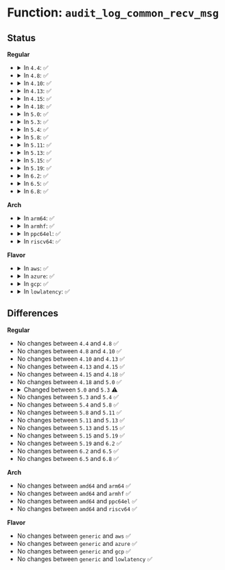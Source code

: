 # Function: <code>audit_log_common_recv_msg</code>

## Status
<b>Regular</b>
<ul>
<li>
<details>
<summary>In <code>4.4</code>: ✅</summary>

```c
void audit_log_common_recv_msg(struct audit_buffer **ab, u16 msg_type);
```

**Collision:** Unique Static

**Inline:** No

**Transformation:** False

**Instances:**

```
In kernel/audit.c (ffffffff81122370)
Location: kernel/audit.c:704
Inline: False
Direct callers:
  - kernel/audit.c:audit_receive_msg
  - kernel/audit.c:audit_receive_msg
  - kernel/audit.c:audit_receive_msg
  - kernel/audit.c:audit_receive_msg
  - kernel/audit.c:audit_receive_msg
  - kernel/audit.c:audit_receive_msg
```
**Symbols:**

```
ffffffff81122370-ffffffff81122418: audit_log_common_recv_msg (STB_LOCAL)
```
</details>
</li>
<li>
<details>
<summary>In <code>4.8</code>: ✅</summary>

```c
void audit_log_common_recv_msg(struct audit_buffer **ab, u16 msg_type);
```

**Collision:** Unique Static

**Inline:** No

**Transformation:** False

**Instances:**

```
In kernel/audit.c (ffffffff8112a2a0)
Location: kernel/audit.c:701
Inline: False
Direct callers:
  - kernel/audit.c:audit_receive_msg
  - kernel/audit.c:audit_receive_msg
  - kernel/audit.c:audit_receive_msg
  - kernel/audit.c:audit_receive_msg
  - kernel/audit.c:audit_receive_msg
  - kernel/audit.c:audit_receive_msg
```
**Symbols:**

```
ffffffff8112a2a0-ffffffff8112a348: audit_log_common_recv_msg (STB_LOCAL)
```
</details>
</li>
<li>
<details>
<summary>In <code>4.10</code>: ✅</summary>

```c
void audit_log_common_recv_msg(struct audit_buffer **ab, u16 msg_type);
```

**Collision:** Unique Static

**Inline:** No

**Transformation:** False

**Instances:**

```
In kernel/audit.c (ffffffff81133fc0)
Location: kernel/audit.c:841
Inline: False
Direct callers:
  - kernel/audit.c:audit_receive_msg
  - kernel/audit.c:audit_receive_msg
  - kernel/audit.c:audit_receive_msg
  - kernel/audit.c:audit_receive_msg
  - kernel/audit.c:audit_receive_msg
  - kernel/audit.c:audit_receive_msg
```
**Symbols:**

```
ffffffff81133fc0-ffffffff81134068: audit_log_common_recv_msg (STB_LOCAL)
```
</details>
</li>
<li>
<details>
<summary>In <code>4.13</code>: ✅</summary>

```c
void audit_log_common_recv_msg(struct audit_buffer **ab, u16 msg_type);
```

**Collision:** Unique Static

**Inline:** No

**Transformation:** False

**Instances:**

```
In kernel/audit.c (ffffffff811354e0)
Location: kernel/audit.c:1017
Inline: False
Direct callers:
  - kernel/audit.c:audit_receive_msg
  - kernel/audit.c:audit_receive_msg
  - kernel/audit.c:audit_receive_msg
  - kernel/audit.c:audit_receive_msg
  - kernel/audit.c:audit_receive_msg
  - kernel/audit.c:audit_receive_msg
```
**Symbols:**

```
ffffffff811354e0-ffffffff81135588: audit_log_common_recv_msg (STB_LOCAL)
```
</details>
</li>
<li>
<details>
<summary>In <code>4.15</code>: ✅</summary>

```c
void audit_log_common_recv_msg(struct audit_buffer **ab, u16 msg_type);
```

**Collision:** Unique Static

**Inline:** No

**Transformation:** False

**Instances:**

```
In kernel/audit.c (ffffffff81142220)
Location: kernel/audit.c:1017
Inline: False
Direct callers:
  - kernel/audit.c:audit_receive_msg
  - kernel/audit.c:audit_receive_msg
  - kernel/audit.c:audit_receive_msg
  - kernel/audit.c:audit_receive_msg
  - kernel/audit.c:audit_receive_msg
  - kernel/audit.c:audit_receive_msg
```
**Symbols:**

```
ffffffff81142220-ffffffff811422c8: audit_log_common_recv_msg (STB_LOCAL)
```
</details>
</li>
<li>
<details>
<summary>In <code>4.18</code>: ✅</summary>

```c
void audit_log_common_recv_msg(struct audit_buffer **ab, u16 msg_type);
```

**Collision:** Unique Static

**Inline:** No

**Transformation:** False

**Instances:**

```
In kernel/audit.c (ffffffff81150bf0)
Location: kernel/audit.c:1060
Inline: False
Direct callers:
  - kernel/audit.c:audit_receive_msg
  - kernel/audit.c:audit_receive_msg
  - kernel/audit.c:audit_receive_msg
  - kernel/audit.c:audit_receive_msg
  - kernel/audit.c:audit_receive_msg
  - kernel/audit.c:audit_receive_msg
```
**Symbols:**

```
ffffffff81150bf0-ffffffff81150c98: audit_log_common_recv_msg (STB_LOCAL)
```
</details>
</li>
<li>
<details>
<summary>In <code>5.0</code>: ✅</summary>

```c
void audit_log_common_recv_msg(struct audit_buffer **ab, u16 msg_type);
```

**Collision:** Unique Static

**Inline:** No

**Transformation:** False

**Instances:**

```
In kernel/audit.c (ffffffff8115d890)
Location: kernel/audit.c:1056
Inline: False
Direct callers:
  - kernel/audit.c:audit_receive_msg
  - kernel/audit.c:audit_receive_msg
  - kernel/audit.c:audit_receive_msg
  - kernel/audit.c:audit_receive_msg
  - kernel/audit.c:audit_receive_msg
  - kernel/audit.c:audit_receive_msg
```
**Symbols:**

```
ffffffff8115d890-ffffffff8115d938: audit_log_common_recv_msg (STB_LOCAL)
```
</details>
</li>
<li>
<details>
<summary>In <code>5.3</code>: ✅</summary>

```c
void audit_log_common_recv_msg(struct audit_context *context, struct audit_buffer **ab, u16 msg_type);
```

**Collision:** Unique Static

**Inline:** No

**Transformation:** False

**Instances:**

```
In kernel/audit.c (ffffffff81169fc0)
Location: kernel/audit.c:1043
Inline: False
Direct callers:
  - kernel/audit.c:audit_receive_msg
  - kernel/audit.c:audit_receive_msg
  - kernel/audit.c:audit_receive_msg
  - kernel/audit.c:audit_receive_msg
  - kernel/audit.c:audit_receive_msg
  - kernel/audit.c:audit_receive_msg
```
**Symbols:**

```
ffffffff81169fc0-ffffffff8116a072: audit_log_common_recv_msg (STB_LOCAL)
```
</details>
</li>
<li>
<details>
<summary>In <code>5.4</code>: ✅</summary>

```c
void audit_log_common_recv_msg(struct audit_context *context, struct audit_buffer **ab, u16 msg_type);
```

**Collision:** Unique Static

**Inline:** No

**Transformation:** False

**Instances:**

```
In kernel/audit.c (ffffffff81175e60)
Location: kernel/audit.c:1043
Inline: False
Direct callers:
  - kernel/audit.c:audit_receive_msg
  - kernel/audit.c:audit_receive_msg
  - kernel/audit.c:audit_receive_msg
  - kernel/audit.c:audit_receive_msg
  - kernel/audit.c:audit_receive_msg
  - kernel/audit.c:audit_receive_msg
```
**Symbols:**

```
ffffffff81175e60-ffffffff81175f12: audit_log_common_recv_msg (STB_LOCAL)
```
</details>
</li>
<li>
<details>
<summary>In <code>5.8</code>: ✅</summary>

```c
void audit_log_common_recv_msg(struct audit_context *context, struct audit_buffer **ab, u16 msg_type);
```

**Collision:** Unique Static

**Inline:** No

**Transformation:** False

**Instances:**

```
In kernel/audit.c (ffffffff81187af0)
Location: kernel/audit.c:1053
Inline: False
Direct callers:
  - kernel/audit.c:audit_receive_msg
  - kernel/audit.c:audit_receive_msg
  - kernel/audit.c:audit_receive_msg
  - kernel/audit.c:audit_receive_msg
  - kernel/audit.c:audit_receive_msg
  - kernel/audit.c:audit_receive_msg
  - kernel/audit.c:audit_receive_msg
```
**Symbols:**

```
ffffffff81187af0-ffffffff81187bf1: audit_log_common_recv_msg (STB_LOCAL)
```
</details>
</li>
<li>
<details>
<summary>In <code>5.11</code>: ✅</summary>

```c
void audit_log_common_recv_msg(struct audit_context *context, struct audit_buffer **ab, u16 msg_type);
```

**Collision:** Unique Static

**Inline:** No

**Transformation:** False

**Instances:**

```
In kernel/audit.c (ffffffff81184e60)
Location: kernel/audit.c:1057
Inline: False
Direct callers:
  - kernel/audit.c:audit_receive_msg
  - kernel/audit.c:audit_receive_msg
  - kernel/audit.c:audit_receive_msg
  - kernel/audit.c:audit_receive_msg
  - kernel/audit.c:audit_receive_msg
  - kernel/audit.c:audit_receive_msg
  - kernel/audit.c:audit_receive_msg
```
**Symbols:**

```
ffffffff81184e60-ffffffff81184f61: audit_log_common_recv_msg (STB_LOCAL)
```
</details>
</li>
<li>
<details>
<summary>In <code>5.13</code>: ✅</summary>

```c
void audit_log_common_recv_msg(struct audit_context *context, struct audit_buffer **ab, u16 msg_type);
```

**Collision:** Unique Static

**Inline:** No

**Transformation:** False

**Instances:**

```
In kernel/audit.c (ffffffff81185cf0)
Location: kernel/audit.c:1057
Inline: False
Direct callers:
  - kernel/audit.c:audit_receive_msg
  - kernel/audit.c:audit_receive_msg
  - kernel/audit.c:audit_receive_msg
  - kernel/audit.c:audit_receive_msg
  - kernel/audit.c:audit_receive_msg
  - kernel/audit.c:audit_receive_msg
  - kernel/audit.c:audit_receive_msg
```
**Symbols:**

```
ffffffff81185cf0-ffffffff81185df1: audit_log_common_recv_msg (STB_LOCAL)
```
</details>
</li>
<li>
<details>
<summary>In <code>5.15</code>: ✅</summary>

```c
void audit_log_common_recv_msg(struct audit_context *context, struct audit_buffer **ab, u16 msg_type);
```

**Collision:** Unique Static

**Inline:** No

**Transformation:** False

**Instances:**

```
In kernel/audit.c (ffffffff811ae0e0)
Location: kernel/audit.c:1079
Inline: False
Direct callers:
  - kernel/audit.c:audit_receive_msg
  - kernel/audit.c:audit_receive_msg
  - kernel/audit.c:audit_receive_msg
  - kernel/audit.c:audit_receive_msg
  - kernel/audit.c:audit_receive_msg
  - kernel/audit.c:audit_receive_msg
  - kernel/audit.c:audit_receive_msg
```
**Symbols:**

```
ffffffff811ae0e0-ffffffff811ae1e1: audit_log_common_recv_msg (STB_LOCAL)
```
</details>
</li>
<li>
<details>
<summary>In <code>5.19</code>: ✅</summary>

```c
void audit_log_common_recv_msg(struct audit_context *context, struct audit_buffer **ab, u16 msg_type);
```

**Collision:** Unique Static

**Inline:** No

**Transformation:** False

**Instances:**

```
In kernel/audit.c (ffffffff811dff90)
Location: kernel/audit.c:1080
Inline: False
Direct callers:
  - kernel/audit.c:audit_receive_msg
  - kernel/audit.c:audit_receive_msg
  - kernel/audit.c:audit_receive_msg
  - kernel/audit.c:audit_receive_msg
  - kernel/audit.c:audit_receive_msg
  - kernel/audit.c:audit_receive_msg
```
**Symbols:**

```
ffffffff811dff90-ffffffff811e00cb: audit_log_common_recv_msg (STB_LOCAL)
```
</details>
</li>
<li>
<details>
<summary>In <code>6.2</code>: ✅</summary>

```c
void audit_log_common_recv_msg(struct audit_context *context, struct audit_buffer **ab, u16 msg_type);
```

**Collision:** Unique Static

**Inline:** No

**Transformation:** False

**Instances:**

```
In kernel/audit.c (ffffffff81225cf0)
Location: kernel/audit.c:1078
Inline: False
Direct callers:
  - kernel/audit.c:audit_receive_msg
  - kernel/audit.c:audit_receive_msg
  - kernel/audit.c:audit_receive_msg
  - kernel/audit.c:audit_receive_msg
  - kernel/audit.c:audit_receive_msg
  - kernel/audit.c:audit_receive_msg
```
**Symbols:**

```
ffffffff81225cf0-ffffffff81225e2b: audit_log_common_recv_msg (STB_LOCAL)
```
</details>
</li>
<li>
<details>
<summary>In <code>6.5</code>: ✅</summary>

```c
void audit_log_common_recv_msg(struct audit_context *context, struct audit_buffer **ab, u16 msg_type);
```

**Collision:** Unique Static

**Inline:** No

**Transformation:** False

**Instances:**

```
In kernel/audit.c (ffffffff8123c2d0)
Location: kernel/audit.c:1078
Inline: False
Direct callers:
  - kernel/audit.c:audit_receive_msg
  - kernel/audit.c:audit_receive_msg
  - kernel/audit.c:audit_receive_msg
  - kernel/audit.c:audit_receive_msg
  - kernel/audit.c:audit_receive_msg
  - kernel/audit.c:audit_receive_msg
```
**Symbols:**

```
ffffffff8123c2d0-ffffffff8123c40b: audit_log_common_recv_msg (STB_LOCAL)
```
</details>
</li>
<li>
<details>
<summary>In <code>6.8</code>: ✅</summary>

```c
void audit_log_common_recv_msg(struct audit_context *context, struct audit_buffer **ab, u16 msg_type);
```

**Collision:** Unique Static

**Inline:** No

**Transformation:** False

**Instances:**

```
In kernel/audit.c (ffffffff812561a0)
Location: kernel/audit.c:1089
Inline: False
Direct callers:
  - kernel/audit.c:audit_receive_msg
  - kernel/audit.c:audit_receive_msg
  - kernel/audit.c:audit_receive_msg
  - kernel/audit.c:audit_receive_msg
  - kernel/audit.c:audit_receive_msg
  - kernel/audit.c:audit_receive_msg
```
**Symbols:**

```
ffffffff812561a0-ffffffff812562ea: audit_log_common_recv_msg (STB_LOCAL)
```
</details>
</li>
</ul>
<b>Arch</b>
<ul>
<li>
<details>
<summary>In <code>arm64</code>: ✅</summary>

```c
void audit_log_common_recv_msg(struct audit_context *context, struct audit_buffer **ab, u16 msg_type);
```

**Collision:** Unique Static

**Inline:** No

**Transformation:** False

**Instances:**

```
In kernel/audit.c (ffff8000101eae70)
Location: kernel/audit.c:1043
Inline: False
Direct callers:
  - kernel/audit.c:audit_receive_msg
  - kernel/audit.c:audit_receive_msg
  - kernel/audit.c:audit_receive_msg
  - kernel/audit.c:audit_receive_msg
  - kernel/audit.c:audit_receive_msg
  - kernel/audit.c:audit_receive_msg
```
**Symbols:**

```
ffff8000101eae70-ffff8000101eaf34: audit_log_common_recv_msg (STB_LOCAL)
```
</details>
</li>
<li>
<details>
<summary>In <code>armhf</code>: ✅</summary>

```c
void audit_log_common_recv_msg(struct audit_context *context, struct audit_buffer **ab, u16 msg_type);
```

**Collision:** Unique Static

**Inline:** No

**Transformation:** False

**Instances:**

```
In kernel/audit.c (c042aab0)
Location: kernel/audit.c:1043
Inline: False
Direct callers:
  - kernel/audit.c:audit_receive_msg
  - kernel/audit.c:audit_receive_msg
  - kernel/audit.c:audit_receive_msg
  - kernel/audit.c:audit_receive_msg
  - kernel/audit.c:audit_receive_msg
  - kernel/audit.c:audit_receive_msg
```
**Symbols:**

```
c042aab0-c042ab84: audit_log_common_recv_msg (STB_LOCAL)
```
</details>
</li>
<li>
<details>
<summary>In <code>ppc64el</code>: ✅</summary>

```c
void audit_log_common_recv_msg(struct audit_context *context, struct audit_buffer **ab, u16 msg_type);
```

**Collision:** Unique Static

**Inline:** No

**Transformation:** False

**Instances:**

```
In kernel/audit.c (c00000000025c380)
Location: kernel/audit.c:1043
Inline: False
Direct callers:
  - kernel/audit.c:audit_receive_msg
  - kernel/audit.c:audit_receive_msg
  - kernel/audit.c:audit_receive_msg
  - kernel/audit.c:audit_receive_msg
  - kernel/audit.c:audit_receive_msg
  - kernel/audit.c:audit_receive_msg
```
**Symbols:**

```
c00000000025c380-c00000000025c484: audit_log_common_recv_msg (STB_LOCAL)
```
</details>
</li>
<li>
<details>
<summary>In <code>riscv64</code>: ✅</summary>

```c
void audit_log_common_recv_msg(struct audit_context *context, struct audit_buffer **ab, u16 msg_type);
```

**Collision:** Unique Static

**Inline:** No

**Transformation:** False

**Instances:**

```
In kernel/audit.c (ffffffe00015f774)
Location: kernel/audit.c:1043
Inline: False
Direct callers:
  - kernel/audit.c:audit_receive_msg
  - kernel/audit.c:audit_receive_msg
  - kernel/audit.c:audit_receive_msg
  - kernel/audit.c:audit_receive_msg
  - kernel/audit.c:audit_receive_msg
  - kernel/audit.c:audit_receive_msg
```
**Symbols:**

```
ffffffe00015f774-ffffffe00015f82e: audit_log_common_recv_msg (STB_LOCAL)
```
</details>
</li>
</ul>
<b>Flavor</b>
<ul>
<li>
<details>
<summary>In <code>aws</code>: ✅</summary>

```c
void audit_log_common_recv_msg(struct audit_context *context, struct audit_buffer **ab, u16 msg_type);
```

**Collision:** Unique Static

**Inline:** No

**Transformation:** False

**Instances:**

```
In kernel/audit.c (ffffffff8116e480)
Location: kernel/audit.c:1043
Inline: False
Direct callers:
  - kernel/audit.c:audit_receive_msg
  - kernel/audit.c:audit_receive_msg
  - kernel/audit.c:audit_receive_msg
  - kernel/audit.c:audit_receive_msg
  - kernel/audit.c:audit_receive_msg
  - kernel/audit.c:audit_receive_msg
```
**Symbols:**

```
ffffffff8116e480-ffffffff8116e532: audit_log_common_recv_msg (STB_LOCAL)
```
</details>
</li>
<li>
<details>
<summary>In <code>azure</code>: ✅</summary>

```c
void audit_log_common_recv_msg(struct audit_context *context, struct audit_buffer **ab, u16 msg_type);
```

**Collision:** Unique Static

**Inline:** No

**Transformation:** False

**Instances:**

```
In kernel/audit.c (ffffffff81161620)
Location: kernel/audit.c:1043
Inline: False
Direct callers:
  - kernel/audit.c:audit_receive_msg
  - kernel/audit.c:audit_receive_msg
  - kernel/audit.c:audit_receive_msg
  - kernel/audit.c:audit_receive_msg
  - kernel/audit.c:audit_receive_msg
  - kernel/audit.c:audit_receive_msg
```
**Symbols:**

```
ffffffff81161620-ffffffff811616d2: audit_log_common_recv_msg (STB_LOCAL)
```
</details>
</li>
<li>
<details>
<summary>In <code>gcp</code>: ✅</summary>

```c
void audit_log_common_recv_msg(struct audit_context *context, struct audit_buffer **ab, u16 msg_type);
```

**Collision:** Unique Static

**Inline:** No

**Transformation:** False

**Instances:**

```
In kernel/audit.c (ffffffff8116c250)
Location: kernel/audit.c:1043
Inline: False
Direct callers:
  - kernel/audit.c:audit_receive_msg
  - kernel/audit.c:audit_receive_msg
  - kernel/audit.c:audit_receive_msg
  - kernel/audit.c:audit_receive_msg
  - kernel/audit.c:audit_receive_msg
  - kernel/audit.c:audit_receive_msg
```
**Symbols:**

```
ffffffff8116c250-ffffffff8116c302: audit_log_common_recv_msg (STB_LOCAL)
```
</details>
</li>
<li>
<details>
<summary>In <code>lowlatency</code>: ✅</summary>

```c
void audit_log_common_recv_msg(struct audit_context *context, struct audit_buffer **ab, u16 msg_type);
```

**Collision:** Unique Static

**Inline:** No

**Transformation:** False

**Instances:**

```
In kernel/audit.c (ffffffff81179a10)
Location: kernel/audit.c:1043
Inline: False
Direct callers:
  - kernel/audit.c:audit_receive_msg
  - kernel/audit.c:audit_receive_msg
  - kernel/audit.c:audit_receive_msg
  - kernel/audit.c:audit_receive_msg
  - kernel/audit.c:audit_receive_msg
  - kernel/audit.c:audit_receive_msg
```
**Symbols:**

```
ffffffff81179a10-ffffffff81179ac2: audit_log_common_recv_msg (STB_LOCAL)
```
</details>
</li>
</ul>

## Differences
<b>Regular</b>
<ul>
<li>
No changes between <code>4.4</code> and <code>4.8</code> ✅
</li>
<li>
No changes between <code>4.8</code> and <code>4.10</code> ✅
</li>
<li>
No changes between <code>4.10</code> and <code>4.13</code> ✅
</li>
<li>
No changes between <code>4.13</code> and <code>4.15</code> ✅
</li>
<li>
No changes between <code>4.15</code> and <code>4.18</code> ✅
</li>
<li>
No changes between <code>4.18</code> and <code>5.0</code> ✅
</li>
<li>
<details>
<summary>Changed between <code>5.0</code> and <code>5.3</code> ⚠️</summary>
<ul>
<li>
<b>Param added. </b>
<code>struct audit_context *context</code>
</li>
<li>
<b>Param reordered. </b>
<code>ab, msg_type</code> ➡️ <code>context, ab, msg_type</code>
</li>
</ul>
</details>
</li>
<li>
No changes between <code>5.3</code> and <code>5.4</code> ✅
</li>
<li>
No changes between <code>5.4</code> and <code>5.8</code> ✅
</li>
<li>
No changes between <code>5.8</code> and <code>5.11</code> ✅
</li>
<li>
No changes between <code>5.11</code> and <code>5.13</code> ✅
</li>
<li>
No changes between <code>5.13</code> and <code>5.15</code> ✅
</li>
<li>
No changes between <code>5.15</code> and <code>5.19</code> ✅
</li>
<li>
No changes between <code>5.19</code> and <code>6.2</code> ✅
</li>
<li>
No changes between <code>6.2</code> and <code>6.5</code> ✅
</li>
<li>
No changes between <code>6.5</code> and <code>6.8</code> ✅
</li>
</ul>
<b>Arch</b>
<ul>
<li>
No changes between <code>amd64</code> and <code>arm64</code> ✅
</li>
<li>
No changes between <code>amd64</code> and <code>armhf</code> ✅
</li>
<li>
No changes between <code>amd64</code> and <code>ppc64el</code> ✅
</li>
<li>
No changes between <code>amd64</code> and <code>riscv64</code> ✅
</li>
</ul>
<b>Flavor</b>
<ul>
<li>
No changes between <code>generic</code> and <code>aws</code> ✅
</li>
<li>
No changes between <code>generic</code> and <code>azure</code> ✅
</li>
<li>
No changes between <code>generic</code> and <code>gcp</code> ✅
</li>
<li>
No changes between <code>generic</code> and <code>lowlatency</code> ✅
</li>
</ul>
